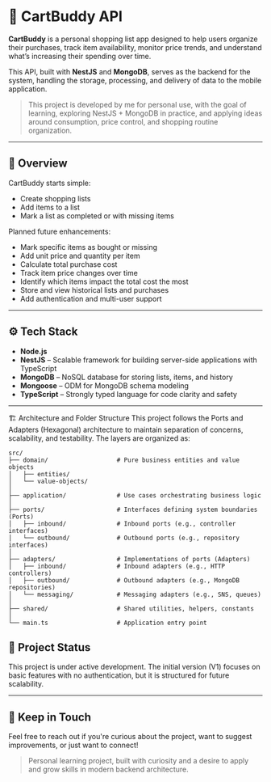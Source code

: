 
# 🛒 CartBuddy API

**CartBuddy** is a personal shopping list app designed to help users organize their purchases, track item availability, monitor price trends, and understand what’s increasing their spending over time.

This API, built with **NestJS** and **MongoDB**, serves as the backend for the system, handling the storage, processing, and delivery of data to the mobile application.

> This project is developed by me for personal use, with the goal of learning, exploring NestJS + MongoDB in practice, and applying ideas around consumption, price control, and shopping routine organization.

---

## 📌 Overview

CartBuddy starts simple:

- Create shopping lists
- Add items to a list
- Mark a list as completed or with missing items

Planned future enhancements:

- Mark specific items as bought or missing
- Add unit price and quantity per item
- Calculate total purchase cost
- Track item price changes over time
- Identify which items impact the total cost the most
- Store and view historical lists and purchases
- Add authentication and multi-user support

---

## ⚙️ Tech Stack

- **Node.js**
- **NestJS** – Scalable framework for building server-side applications with TypeScript
- **MongoDB** – NoSQL database for storing lists, items, and history
- **Mongoose** – ODM for MongoDB schema modeling
- **TypeScript** – Strongly typed language for code clarity and safety

---

🏗️ Architecture and Folder Structure
This project follows the Ports and Adapters (Hexagonal) architecture to maintain separation of concerns, scalability, and testability. The layers are organized as:

```plaintext
src/
├── domain/                   # Pure business entities and value objects
│   ├── entities/
│   └── value-objects/
│
├── application/              # Use cases orchestrating business logic
│
├── ports/                    # Interfaces defining system boundaries (Ports)
│   ├── inbound/              # Inbound ports (e.g., controller interfaces)
│   └── outbound/             # Outbound ports (e.g., repository interfaces)
│
├── adapters/                 # Implementations of ports (Adapters)
│   ├── inbound/              # Inbound adapters (e.g., HTTP controllers)
│   ├── outbound/             # Outbound adapters (e.g., MongoDB repositories)
│   └── messaging/            # Messaging adapters (e.g., SNS, queues)
│
├── shared/                   # Shared utilities, helpers, constants
│
└── main.ts                   # Application entry point
```

## 🚧 Project Status

This project is under active development. The initial version (V1) focuses on basic features with no authentication, but it is structured for future scalability.

---

## 🤝 Keep in Touch

Feel free to reach out if you're curious about the project, want to suggest improvements, or just want to connect!

> Personal learning project, built with curiosity and a desire to apply and grow skills in modern backend architecture.
